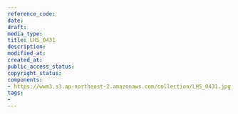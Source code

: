 ```yaml
---
reference_code: 
date: 
draft: 
media_type: 
title: LHS_0431
description: 
modified_at: 
created_at: 
public_access_status: 
copyright_status: 
components:
- https://wwm3.s3.ap-northeast-2.amazonaws.com/collection/LHS_0431.jpg
tags:
- 
---
```

